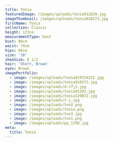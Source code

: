 ```yaml
---
title: Tonia
featuredImage: /images/uploads/tonia912839.jpg
imageThumbnail: /images/uploads/tonia918273.jpg
firstName: Tonia
collection: Classic
height: 173cm
measurementType: bust
bust: 86cm
waist: 74cm
hips: 96cm
size: '10'
shoeSize: 8 1/2
hair: 'Short, Brown'
eyes: Brown
imagePortfolio:
  - image: /images/uploads/tonia819724222.jpg
  - image: /images/uploads/tonia918273.jpg
  - image: /images/uploads/4-t7j1.jpg
  - image: /images/uploads/tonia91283.jpg
  - image: /images/uploads/tonia129872.jpg
  - image: /images/uploads/t-j.jpg
  - image: /images/uploads/ton2.png
  - image: /images/uploads/tonia.png
  - image: /images/uploads/ton3.jpg
  - image: /images/uploads/ton1.png
  - image: /images/uploads/pp_1298.jpg
meta:
  title: Tonia
---
```


